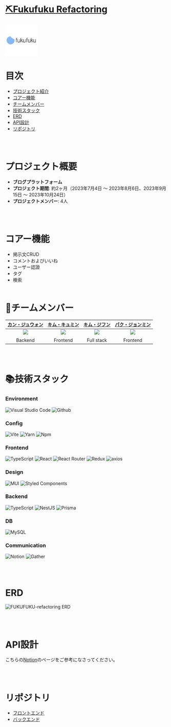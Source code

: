 # [⛏Fukufuku Refactoring]()

<div align="center" style="display:flex;">
    <img src="logo.png" width="100" alt="logo"/>
</div>

# 目次

- [プロジェクト紹介](#プロジェクト紹介)
- [コアー機能](#コアー機能)
- [チームメンバー](#👤チームメンバー)
- [技術スタック](#📚技術スタック)
- [ERD](#ERD)
- [API設計](#API設計)
- [リポジトリ](#リポジトリ)

<br><br/>
# プロジェクト概要

- **ブログプラットフォーム**
- **プロジェクト期間**: 約2ヶ月（2023年7月4日 〜 2023年8月6日、2023年9月15日 〜 2023年10月24日）
- **プロジェクトメンバー**: 4人
  
<br><br/>
# コアー機能
- 掲示文CRUD
- コメントおよびいいね
- ユーザー認證
- タグ
- 検索
<br><br/>
# 👤チームメンバー
<div align="center">

|[カン・ジュウォン](https://github.com/Z00One)|[キム・キュミン](https://github.com/kyumin1227)|[キム・ジフン](https://github.com/hetame1)|[パク・ジョンミン](https://github.com/dorimu0)|
|:-:|:-:|:-:|:-:|
| <img width="150px" src="https://avatars.githubusercontent.com/u/102473964?v=4" /> | <img width="150px" src="https://avatars.githubusercontent.com/u/68456336?v=4" /> | <img width="150px" src="https://avatars.githubusercontent.com/u/121005861?v=4" /> | <img width="150px" src="https://avatars.githubusercontent.com/u/121004915?v=4" /> |
|Backend|Frontend|Full stack|Frontend|

</div>

<br><br/>
# 📚技術スタック

### Environment
![Visual Studio Code](https://img.shields.io/badge/Visual%20Studio%20Code-007ACC?style=for-the-badge&logo=Visual%20Studio%20Code&logoColor=white)
![Github](https://img.shields.io/badge/GitHub-181717?style=for-the-badge&logo=GitHub&logoColor=white)

### Config
![Vite](https://img.shields.io/badge/Vite-646CFF?style=for-the-badge&logo=Vite&logoColor=white)
![Yarn](https://img.shields.io/badge/Yarn-2C8EBB?style=for-the-badge&logo=Yarn&logoColor=white)
![Npm](https://img.shields.io/badge/Npm-CB3837?style=for-the-badge&logo=Npm&logoColor=white)

### Frontend
![TypeScript](https://img.shields.io/badge/TypeScript-3178C6?style=for-the-badge&logo=TypeScript&logoColor=white)
![React](https://img.shields.io/badge/React-61DAFB?style=for-the-badge&logo=React&logoColor=white)
![React Router](https://img.shields.io/badge/React%20Router-CA4245?style=for-the-badge&logo=React%20Router&logoColor=white)
![Redux](https://img.shields.io/badge/redux-764ABC?style=for-the-badge&logo=Redux&logoColor=white)
![axios](https://img.shields.io/badge/Axios-5A29E4?style=for-the-badge&logo=Axios&logoColor=white)

### Design
![MUI](https://img.shields.io/badge/MUI-0081CB?style=for-the-badge&logo=MUI&logoColor=white)
![Styled Components](https://img.shields.io/badge/Styled%20Components-DB7093?style=for-the-badge&logo=Styled%20Components&logoColor=white)

### Backend
![TypeScript](https://img.shields.io/badge/TypeScript-3178C6?style=for-the-badge&logo=TypeScript&logoColor=white)
![NestJS](https://img.shields.io/badge/NestJS-E0234E?style=for-the-badge&logo=NestJS&logoColor=white)
![Prisma](https://img.shields.io/badge/Prisma-2D3748?style=for-the-badge&logo=Prisma&logoColor=white)

### DB
![MySQL](https://img.shields.io/badge/mysql-%2300f.svg?style=for-the-badge&logo=mysql&logoColor=white)

### Communication
![Notion](https://img.shields.io/badge/Notion-000000?style=for-the-badge&logo=Notion&logoColor=white)
![Gather](https://img.shields.io/badge/Gather-FFC800?style=for-the-badge&logo=Gather&logoColor=white)

<br><br/>
# ERD
![FUKUFUKU-refactoring ERD](https://github.com/Z00One/FukuFuku_Refactoring/assets/102473964/9d5e95b6-063d-4948-b074-7e35eebf99e5)

<br><br/>
# API設計
こちらの[Notion](https://rhinestone-tarragon-315.notion.site/e018f871c9c74b2599a733cc1abdedcf?v=53f6e271023c4ed1b83b154f07ad7a8b&pvs=4)のページをご参考になさってください。<br>

<br><br/>
# リポジトリ
- [フロントエンド](https://github.com/yju-FukuFuku/FukuFuku_Frontend_Refactoring-repo)
- [バックエンド](https://github.com/yju-FukuFuku/FukuFuku_Backend_Refactoring-repo)
